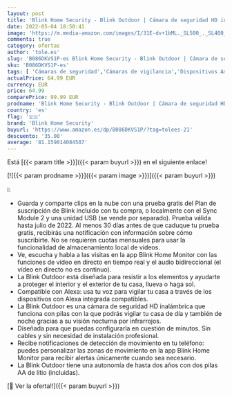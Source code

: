 ```yaml
---
layout: post
title: 'Blink Home Security - Blink Outdoor | Cámara de seguridad HD inalámbrica y resistente a la intemperie  con 2 años de autonomía  detección de movimiento  compatible con Alexa | 1 cámara'
date: 2022-05-04 18:50:41
image: 'https://m.media-amazon.com/images/I/31E-dv+1bML._SL500_._SL400_.jpg'
comments: true
category: ofertas
author: 'tole.es'
slug: 'B086DKVS1P-es Blink Home Security - Blink Outdoor | Cámara de seguridad...'
sku: 'B086DKVS1P-es'
tags: [ 'Cámaras de seguridad','Cámaras de vigilancia','Dispositivos Amazon','Dispositivos Amazon y Accesorios','Electrónica','Fotografía y videocámaras','Seguridad e iluminación para hogar inteligente','alexa','blink home security','🇪🇸', ]
actualPrice: 64.99 EUR
currency: EUR
price: 64.99
comparePrice: 99.99 EUR
prodname: 'Blink Home Security - Blink Outdoor | Cámara de seguridad HD inalámbrica y resistente a la intemperie  con 2 años de autonomía  detección de movimiento  compatible con Alexa | 1 cámara'
country: 'es'
flag: '🇪🇸'
brand: 'Blink Home Security'
buyurl: 'https://www.amazon.es/dp/B086DKVS1P/?tag=tolees-21'
descuento: '35.00'
average: '81.159014084507'
---
```


Está [{{< param title >}}]({{< param buyurl >}}) en el siguiente enlace!

[![{{< param prodname >}}]({{< param image >}})]({{< param buyurl >}})

ℹ️:

- Guarda y comparte clips en la nube con una prueba gratis del Plan de suscripción de Blink incluido con tu compra, o localmente con el Sync Module 2 y una unidad USB (se vende por separado). Prueba válida hasta julio de 2022. Al menos 30 días antes de que caduque tu prueba gratis, recibirás una notificación con información sobre cómo suscribirte. No se requieren cuotas mensuales para usar la funcionalidad de almacenamiento local de vídeos.
- Ve, escucha y habla a las visitas en la app Blink Home Monitor con las funciones de vídeo en directo en tiempo real y el audio bidireccional (el vídeo en directo no es continuo).
- La Blink Outdoor está diseñada para resistir a los elementos y ayudarte a proteger el interior y el exterior de tu casa, llueva o haga sol.
- Compatible con Alexa: usa tu voz para vigilar tu casa a través de los dispositivos con Alexa integrada compatibles.
- La Blink Outdoor es una cámara de seguridad HD inalámbrica que funciona con pilas con la que podrás vigilar tu casa de día y también de noche gracias a su visión nocturna por infrarrojos.
- Diseñada para que puedas configurarla en cuestión de minutos. Sin cables y sin necesidad de instalación profesional.
- Recibe notificaciones de detección de movimiento en tu teléfono: puedes personalizar las zonas de movimiento en la app Blink Home Monitor para recibir alertas únicamente cuando sea necesario.
- La Blink Outdoor tiene una autonomía de hasta dos años con dos pilas AA de litio (incluidas).

[🛒 Ver la oferta!!]({{< param buyurl >}})

